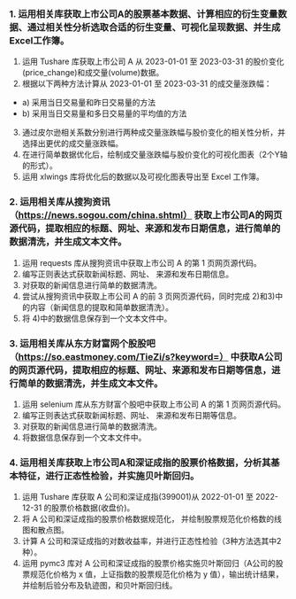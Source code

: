 ### 1. 运用相关库获取上市公司A的股票基本数据、计算相应的衍生变量数据、通过相关性分析选取合适的衍生变量、可视化呈现数据、并生成Excel工作簿。
1) 运用 Tushare 库获取上市公司 A 从 2023-01-01 至 2023-03-31 的股价变化(price_change)和成交量(volume)数据。
2) 根据以下两种方法计算从 2023-01-01 至 2023-03-31 的成交量涨跌幅：
  - a) 采用当日交易量和昨日交易量的方法
  - b) 采用当日交易量和多日交易量的平均值的方法
3) 通过皮尔逊相关系数分别进行两种成交量涨跌幅与股价变化的相关性分析，并选择出更优的成交量涨跌幅。
4) 在进行简单数据优化后，绘制成交量涨跌幅与股价变化的可视化图表（2个Y轴的形式）。
5) 运用 xlwings 库将优化后的数据以及可视化图表导出至 Excel 工作簿。

### 2. 运用相关库从搜狗资讯（https://news.sogou.com/china.shtml） 获取上市公司A的网页源代码，提取相应的标题、网址、来源和发布日期信息，进行简单的数据清洗，并生成文本文件。
1) 运用 requests 库从搜狗资讯中获取上市公司 A 的第 1 页网页源代码。
2) 编写正则表达式获取新闻标题、网址、 来源和发布日期信息。
3) 对获取的新闻信息进行简单的数据清洗。
4) 尝试从搜狗资讯中获取上市公司 A 的前 3 页网页源代码，同时完成 2)和3)中的内容（新闻信息的提取和简单数据清洗）。
5) 将 4)中的数据信息保存到一个文本文件中。

### 3. 运用相关库从东方财富网个股股吧（https://so.eastmoney.com/TieZi/s?keyword=） 中获取A公司的网页源代码，提取相应的标题、网址、来源和发布日期等信息，进行简单的数据清洗，并生成文本文件。
1) 运用 selenium 库从东方财富个股吧中获取上市公司 A 的第 1 页网页源代码。
2) 编写正则表达式获取新闻标题、网址、 来源和发布日期等信息。
3) 对获取的新闻信息进行简单的数据清洗。
4) 将数据信息保存到一个文本文件中。

### 4. 运用相关库获取上市公司A和深证成指的股票价格数据，分析其基本特征，进行正态性检验，并实施贝叶斯回归。
1) 运用 Tushare 库获取 A 公司和深证成指(399001)从 2022-01-01 至 2022-12-31 的股票价格数据(收盘价)。
2) 将 A 公司和深证成指的股票价格数据规范化， 并绘制股票规范化价格数的线图和散点图。
3) 计算 A 公司和深证成指的对数收益率，并进行正态性检验（3种方法选其中2种）。
4) 运用 pymc3 库对 A 公司和深证成指的股票价格实施贝叶斯回归（A公司的股票规范化价格为 x 值，上证指数的股票规范化价格为 y 值），输出统计结果，并绘制后验分布及轨迹图，和贝叶斯回归线。
